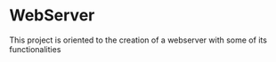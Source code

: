 # WebServer
This project is oriented to the creation of a webserver with some of its functionalities
